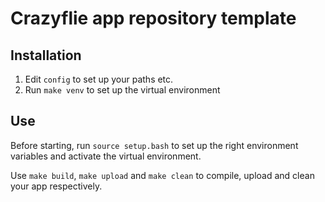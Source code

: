 Crazyflie app repository template
=================================

Installation
------------

1. Edit `config` to set up your paths etc.
2. Run `make venv` to set up the virtual environment

Use
---

Before starting, run `source setup.bash` to set up the right environment variables and activate the virtual environment.

Use `make build`, `make upload` and `make clean` to compile, upload and clean your app respectively.

